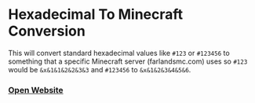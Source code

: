 # Hexadecimal To Minecraft Conversion

This will convert standard hexadecimal values like `#123` or `#123456` to something that a specific Minecraft server (farlandsmc.com) uses so `#123` would be `&x&1&1&2&2&3&3` and `#123456` to `&x&1&2&3&4&5&6`.

### [Open Website](https://htmlpreview.github.io/?https://github.com/funnyboy-roks/Random-JavaScript-Projects/blob/master/Hexadecimal-To-MC-Conversion/index.html "htmlpreview.github.io")
